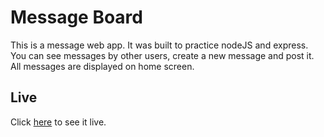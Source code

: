 # Message Board

This is a message web app.
It was built to practice nodeJS and express.
You can see messages by other users, create a new message and post it. All messages are displayed on home screen.

## Live

Click [here](https://immense-brook-92033.herokuapp.com/) to see it live.
